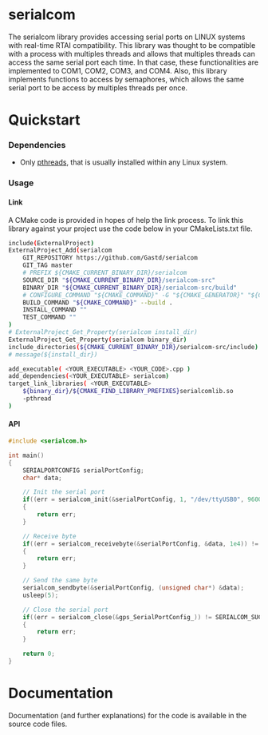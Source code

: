 # serialcom

The serialcom library provides accessing serial ports on LINUX systems with real-time RTAI compatibility. This library was thought to be compatible with a process with multiples threads and allows that multiples threads can access the same serial port each time. In that case, these functionalities are implemented to COM1, COM2, COM3, and COM4. Also, this library implements functions to access by semaphores, which allows the same serial port to be access by multiples threads per once.

# Quickstart

### Dependencies

* Only [pthreads](https://en.wikipedia.org/wiki/POSIX_Threads), that is usually installed within any Linux system.

### Usage

#### Link

A CMake code is provided in hopes of help the link process.
To link this library against your project use the code below in your CMakeLists.txt file.

```bash
include(ExternalProject)
ExternalProject_Add(serialcom
    GIT_REPOSITORY https://github.com/Gastd/serialcom
    GIT_TAG master
    # PREFIX ${CMAKE_CURRENT_BINARY_DIR}/serialcom
    SOURCE_DIR "${CMAKE_CURRENT_BINARY_DIR}/serialcom-src"
    BINARY_DIR "${CMAKE_CURRENT_BINARY_DIR}/serialcom-src/build"
    # CONFIGURE_COMMAND "${CMAKE_COMMAND}" -G "${CMAKE_GENERATOR}" "${CMAKE_BINARY_DIR}/serialcom-src/"
    BUILD_COMMAND "${CMAKE_COMMAND}" --build .
    INSTALL_COMMAND ""
    TEST_COMMAND ""
)
# ExternalProject_Get_Property(serialcom install_dir)
ExternalProject_Get_Property(serialcom binary_dir)
include_directories(${CMAKE_CURRENT_BINARY_DIR}/serialcom-src/include)
# message(${install_dir})

add_executable( <YOUR_EXECUTABLE> <YOUR_CODE>.cpp )
add_dependencies(<YOUR_EXECUTABLE> serialcom)
target_link_libraries( <YOUR_EXECUTABLE>
    ${binary_dir}/${CMAKE_FIND_LIBRARY_PREFIXES}serialcomlib.so
    -pthread
)
```
#### API

```c
#include <serialcom.h>

int main()
{
    SERIALPORTCONFIG serialPortConfig;
    char* data;

    // Init the serial port
    if((err = serialcom_init(&serialPortConfig, 1, "/dev/ttyUSB0", 9600)) != SERIALCOM_SUCCESS)
    {
        return err;
    }

    // Receive byte
    if((err = serialcom_receivebyte(&serialPortConfig, &data, 1e4)) != SERIALCOM_SUCCESS)
    {
        return err;
    }

    // Send the same byte
    serialcom_sendbyte(&serialPortConfig, (unsigned char*) &data);
    usleep(5);

    // Close the serial port
    if((err = serialcom_close(&gps_SerialPortConfig_)) != SERIALCOM_SUCCESS)
    {
        return err;
    }

    return 0;
}
```

# Documentation

Documentation (and further explanations) for the code is available in the source code files.
